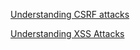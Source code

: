 [Understanding CSRF attacks](https://vercel.com/guides/understanding-csrf-attacks)

[Understanding XSS Attacks](https://vercel.com/guides/understanding-xss-attacks)


